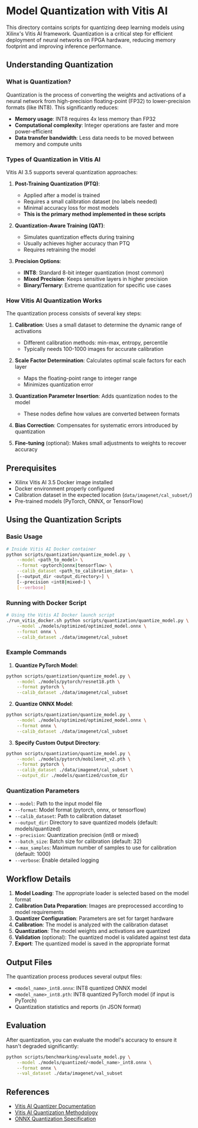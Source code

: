 # Model Quantization with Vitis AI

This directory contains scripts for quantizing deep learning models using Xilinx's Vitis AI framework. Quantization is a critical step for efficient deployment of neural networks on FPGA hardware, reducing memory footprint and improving inference performance.

## Understanding Quantization

### What is Quantization?

Quantization is the process of converting the weights and activations of a neural network from high-precision floating-point (FP32) to lower-precision formats (like INT8). This significantly reduces:

- **Memory usage**: INT8 requires 4x less memory than FP32
- **Computational complexity**: Integer operations are faster and more power-efficient
- **Data transfer bandwidth**: Less data needs to be moved between memory and compute units

### Types of Quantization in Vitis AI

Vitis AI 3.5 supports several quantization approaches:

1. **Post-Training Quantization (PTQ)**:
   - Applied after a model is trained
   - Requires a small calibration dataset (no labels needed)
   - Minimal accuracy loss for most models
   - **This is the primary method implemented in these scripts**

2. **Quantization-Aware Training (QAT)**:
   - Simulates quantization effects during training
   - Usually achieves higher accuracy than PTQ
   - Requires retraining the model

3. **Precision Options**:
   - **INT8**: Standard 8-bit integer quantization (most common)
   - **Mixed Precision**: Keeps sensitive layers in higher precision
   - **Binary/Ternary**: Extreme quantization for specific use cases

### How Vitis AI Quantization Works

The quantization process consists of several key steps:

1. **Calibration**: Uses a small dataset to determine the dynamic range of activations
   - Different calibration methods: min-max, entropy, percentile
   - Typically needs 100-1000 images for accurate calibration

2. **Scale Factor Determination**: Calculates optimal scale factors for each layer
   - Maps the floating-point range to integer range
   - Minimizes quantization error

3. **Quantization Parameter Insertion**: Adds quantization nodes to the model
   - These nodes define how values are converted between formats

4. **Bias Correction**: Compensates for systematic errors introduced by quantization

5. **Fine-tuning** (optional): Makes small adjustments to weights to recover accuracy

## Prerequisites

- Xilinx Vitis AI 3.5 Docker image installed
- Docker environment properly configured
- Calibration dataset in the expected location (`data/imagenet/cal_subset/`)
- Pre-trained models (PyTorch, ONNX, or TensorFlow)

## Using the Quantization Scripts

### Basic Usage

```bash
# Inside Vitis AI Docker container
python scripts/quantization/quantize_model.py \
    --model <path_to_model> \
    --format <pytorch|onnx|tensorflow> \
    --calib_dataset <path_to_calibration_data> \
    [--output_dir <output_directory>] \
    [--precision <int8|mixed>] \
    [--verbose]
```

### Running with Docker Script

```bash
# Using the Vitis AI Docker launch script
./run_vitis_docker.sh python scripts/quantization/quantize_model.py \
    --model ./models/optimized/optimized_model.onnx \
    --format onnx \
    --calib_dataset ./data/imagenet/cal_subset
```

### Example Commands

1. **Quantize PyTorch Model**:

```bash
python scripts/quantization/quantize_model.py \
    --model ./models/pytorch/resnet18.pth \
    --format pytorch \
    --calib_dataset ./data/imagenet/cal_subset
```

2. **Quantize ONNX Model**:

```bash
python scripts/quantization/quantize_model.py \
    --model ./models/optimized/optimized_model.onnx \
    --format onnx \
    --calib_dataset ./data/imagenet/cal_subset
```

3. **Specify Custom Output Directory**:

```bash
python scripts/quantization/quantize_model.py \
    --model ./models/pytorch/mobilenet_v2.pth \
    --format pytorch \
    --calib_dataset ./data/imagenet/cal_subset \
    --output_dir ./models/quantized/custom_dir
```



### Quantization Parameters

- `--model`: Path to the input model file
- `--format`: Model format (pytorch, onnx, or tensorflow)
- `--calib_dataset`: Path to calibration dataset
- `--output_dir`: Directory to save quantized models (default: models/quantized)
- `--precision`: Quantization precision (int8 or mixed)
- `--batch_size`: Batch size for calibration (default: 32)
- `--max_samples`: Maximum number of samples to use for calibration (default: 1000)
- `--verbose`: Enable detailed logging

## Workflow Details

1. **Model Loading**: The appropriate loader is selected based on the model format
2. **Calibration Data Preparation**: Images are preprocessed according to model requirements
3. **Quantizer Configuration**: Parameters are set for target hardware
4. **Calibration**: The model is analyzed with the calibration dataset
5. **Quantization**: The model weights and activations are quantized
6. **Validation** (optional): The quantized model is validated against test data
7. **Export**: The quantized model is saved in the appropriate format

## Output Files

The quantization process produces several output files:

- `<model_name>_int8.onnx`: INT8 quantized ONNX model
- `<model_name>_int8.pth`: INT8 quantized PyTorch model (if input is PyTorch)
- Quantization statistics and reports (in JSON format)

## Evaluation

After quantization, you can evaluate the model's accuracy to ensure it hasn't degraded significantly:

```bash
python scripts/benchmarking/evaluate_model.py \
    --model ./models/quantized/<model_name>_int8.onnx \
    --format onnx \
    --val_dataset ./data/imagenet/val_subset
```

## References

- [Vitis AI Quantizer Documentation](https://docs.xilinx.com/r/en-US/ug1414-vitis-ai/Quantizer)
- [Vitis AI Quantization Methodology](https://www.xilinx.com/content/dam/xilinx/support/documents/white_papers/wp540-vitis-ai-quantization.pdf)
- [ONNX Quantization Specification](https://github.com/onnx/onnx/blob/master/docs/Operators.md#quantizelinear)
